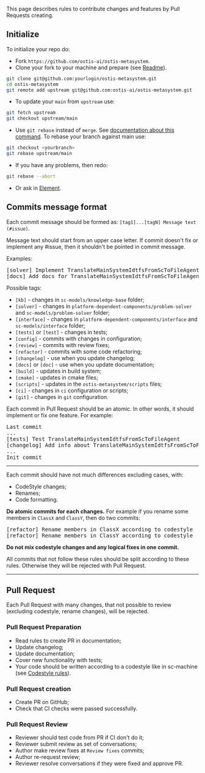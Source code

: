 This page describes rules to contribute changes and features by Pull Requests creating.

## Initialize

To initialize your repo do:

* Fork `https://github.com/ostis-ai/ostis-metasystem`.
* Clone your fork to your machine and prepare (see [Readme](https://github.com/ostis-ai/ostis-metasystem)).

```sh
git clone git@github.com:yourlogin/ostis-metasystem.git
cd ostis-metasystem
git remote add upstream git@github.com:ostis-ai/ostis-metasystem.git
```

* To update your `main` from `upstream` use:

```sh
git fetch upstream
git checkout upstream/main
```

* Use `git rebase` instead of `merge`. See [documentation about this command](https://git-scm.com/docs/git-rebase). To rebase your branch against main use:

```sh
git checkout <yourbranch>
git rebase upstream/main
```

* If you have any problems, then redo:

```sh
git rebase --abort
```

* Or ask in [Element](https://app.element.io/index.html#/room/#ostis_tech_support:matrix.org).

## Commits message format

Each commit message should be formed as: `[tag1]...[tagN] Message text (#issue)`.

Message text should start from an upper case letter. If commit doesn't fix or implement any #issue, then it shouldn't be pointed in commit message.

Examples:
<pre>
[solver] Implement TranslateMainSystemIdtfsFromScToFileAgent
[docs] Add docs for TranslateMainSystemIdtfsFromScToFileAgent
</pre>

Possible tags:

  * `[kb]` - changes in `sc-models/knowledge-base` folder;
  * `[solver]` - changes in `platform-dependent-components/problem-solver` and `sc-models/problem-solver` folder;
  * `[interface]` - changes in `platform-dependent-components/interface` and `sc-models/interface` folder;
  * `[tests]` or `[test]` - changes in tests;
  * `[config]` - commits with changes in configuration;
  * `[review]` - commits with review fixes;
  * `[refactor]` - commits with some code refactoring;
  * `[changelog]` - use when you update changelog;
  * `[docs]` or `[doc]` - use when you update documentation;
  * `[build]` - updates in build system;
  * `[cmake]` - updates in cmake files;
  * `[scripts]` - updates in the `ostis-metasystem/scripts` files;
  * `[ci]` - changes in `ci` configuration or scripts;
  * `[git]` - changes in `git` configuration.

Each commit in Pull Request should be an atomic. In other words, it should implement or fix one feature. For example:

<pre>
Last commit
...
[tests] Test TranslateMainSystemIdtfsFromScToFileAgent
[changelog] Add info about TranslateMainSystemIdtfsFromScToFileAgent
...
Init commit
</pre>

***
Each commit should have not much differences excluding cases, with:

  * CodeStyle changes; 
  * Renames; 
  * Code formatting.

**Do atomic commits for each changes.** For example if you rename some members in `ClassX` and `ClassY`, then do two commits:
<pre>
[refactor] Rename members in ClassX according to codestyle
[refactor] Rename members in ClassY according to codestyle
</pre>

**Do not mix codestyle changes and any logical fixes in one commit.**

All commits that not follow these rules should be split according to these rules. Otherwise they will be rejected with Pull Request.

***
## Pull Request

Each Pull Request with many changes, that not possible to review (excluding codestyle, rename changes), will be rejected.

### Pull Request Preparation

 - Read rules to create PR in documentation;
 - Update changelog;
 - Update documentation;
 - Cover new functionality with tests;
 - Your code should be written according to a codestyle like in sc-machine (see [Codestyle rules](https://ostis-ai.github.io/sc-machine/dev/codestyle/)).

### Pull Request creation

 - Create PR on GitHub;
 - Check that CI checks were passed successfully.

### Pull Request Review

 - Reviewer should test code from PR if CI don't do it;
 - Reviewer submit review as set of conversations;
 - Author make review fixes at `Review fixes` commits;
 - Author re-request review;
 - Reviewer resolve conversations if they were fixed and approve PR.
